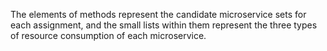 The elements of methods represent the candidate microservice sets for each assignment, 
and the small lists within them represent the three types of resource consumption of each microservice.